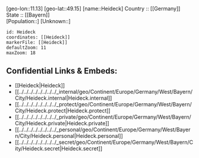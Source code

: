 ﻿---
location: [49.15,11.13] 
mapzoom: [7,12] 
mapmarker: city 
type: City
tags:
- geo/City


SpocWebEntityId: 30830
isDeleted: false
confidential: public

---
[geo-lon::11.13] 
[geo-lat::49.15] 
[name::Heideck] 
Country :: [[Germany]]  
State :: [[Bayern]]  
[Population::] 
[Unknown::] 


```leaflet
id: Heideck
coordinates: [[Heideck]] 
markerFile: [[Heideck]] 
defaultZoom: 11 
maxZoom: 18
```


## Confidential Links & Embeds: 
- [[Heideck|Heideck]]  
- [[../../../../../../../../_internal/geo/Continent/Europe/Germany/West/Bayern/City/Heideck.internal|Heideck.internal]] 
- [[../../../../../../../../_protect/geo/Continent/Europe/Germany/West/Bayern/City/Heideck.protect|Heideck.protect]] 
- [[../../../../../../../../_private/geo/Continent/Europe/Germany/West/Bayern/City/Heideck.private|Heideck.private]] 
- [[../../../../../../../../_personal/geo/Continent/Europe/Germany/West/Bayern/City/Heideck.personal|Heideck.personal]] 
- [[../../../../../../../../_secret/geo/Continent/Europe/Germany/West/Bayern/City/Heideck.secret|Heideck.secret]] 

